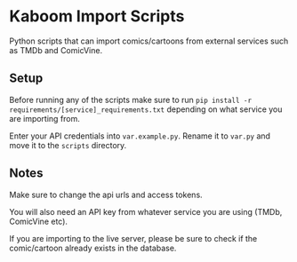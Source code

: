 # Kaboom Import Scripts

Python scripts that can import comics/cartoons from external services such as TMDb and ComicVine.

## Setup

Before running any of the scripts make sure to run `pip install -r requirements/[service]_requirements.txt` depending on what service you are importing from.

Enter your API credentials into `var.example.py`. Rename it to `var.py` and move it to the `scripts` directory.

## Notes

Make sure to change the api urls and access tokens.

You will also need an API key from whatever service you are using (TMDb, ComicVine etc).

If you are importing to the live server, please be sure to check if the comic/cartoon already exists in the database.